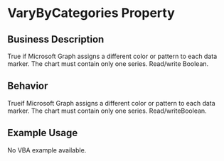 # VaryByCategories Property

## Business Description
True if Microsoft Graph assigns a different color or pattern to each data marker. The chart must contain only one series. Read/write Boolean.

## Behavior
Trueif Microsoft Graph assigns a different color or pattern to each data marker. The chart must contain only one series. Read/writeBoolean.

## Example Usage
No VBA example available.